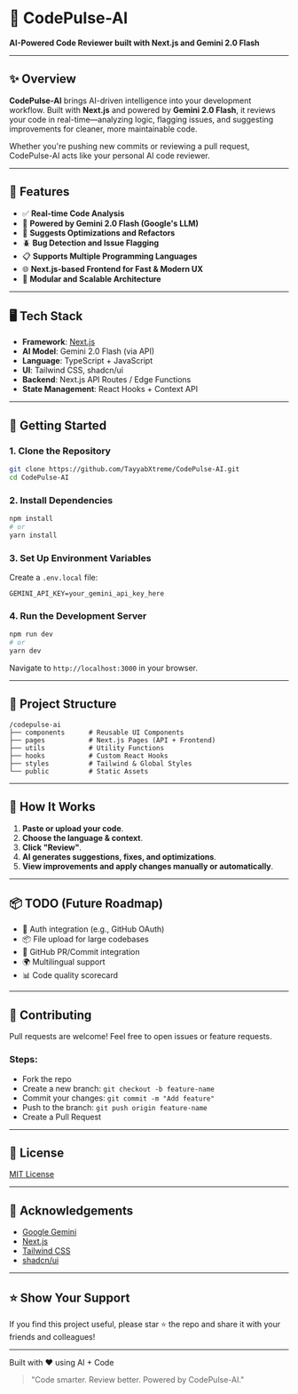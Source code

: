# 🚀 CodePulse-AI

**AI-Powered Code Reviewer built with Next.js and Gemini 2.0 Flash**

---


## ✨ Overview

**CodePulse-AI** brings AI-driven intelligence into your development workflow. Built with **Next.js** and powered by **Gemini 2.0 Flash**, it reviews your code in real-time—analyzing logic, flagging issues, and suggesting improvements for cleaner, more maintainable code.

Whether you're pushing new commits or reviewing a pull request, CodePulse-AI acts like your personal AI code reviewer.

---

## 🔧 Features

* ✅ **Real-time Code Analysis**
* 🧠 **Powered by Gemini 2.0 Flash (Google's LLM)**
* 🧹 **Suggests Optimizations and Refactors**
* 🪲 **Bug Detection and Issue Flagging**
* 📋 **Supports Multiple Programming Languages**
* 🌐 **Next.js-based Frontend for Fast & Modern UX**
* 🧩 **Modular and Scalable Architecture**

---

## 🖥️ Tech Stack

* **Framework**: [Next.js](https://nextjs.org/)
* **AI Model**: Gemini 2.0 Flash (via API)
* **Language**: TypeScript + JavaScript
* **UI**: Tailwind CSS, shadcn/ui
* **Backend**: Next.js API Routes / Edge Functions
* **State Management**: React Hooks + Context API

---

## 🚀 Getting Started

### 1. Clone the Repository

```bash
git clone https://github.com/TayyabXtreme/CodePulse-AI.git
cd CodePulse-AI
```

### 2. Install Dependencies

```bash
npm install
# or
yarn install
```

### 3. Set Up Environment Variables

Create a `.env.local` file:

```env
GEMINI_API_KEY=your_gemini_api_key_here
```

### 4. Run the Development Server

```bash
npm run dev
# or
yarn dev
```

Navigate to `http://localhost:3000` in your browser.

---

## 📁 Project Structure

```
/codepulse-ai
├── components      # Reusable UI Components
├── pages           # Next.js Pages (API + Frontend)
├── utils           # Utility Functions
├── hooks           # Custom React Hooks
├── styles          # Tailwind & Global Styles
└── public          # Static Assets
```

---

## 🧠 How It Works

1. **Paste or upload your code**.
2. **Choose the language & context**.
3. **Click "Review"**.
4. **AI generates suggestions, fixes, and optimizations**.
5. **View improvements and apply changes manually or automatically**.

---


## 📦 TODO (Future Roadmap)

* 🔐 Auth integration (e.g., GitHub OAuth)
* 📦 File upload for large codebases
* 📝 GitHub PR/Commit integration
* 🌍 Multilingual support
* 📊 Code quality scorecard

---

## 🤝 Contributing

Pull requests are welcome! Feel free to open issues or feature requests.

### Steps:

* Fork the repo
* Create a new branch: `git checkout -b feature-name`
* Commit your changes: `git commit -m "Add feature"`
* Push to the branch: `git push origin feature-name`
* Create a Pull Request

---

## 📄 License

[MIT License](LICENSE)

---

## 🙌 Acknowledgements

* [Google Gemini](https://deepmind.google/technologies/gemini)
* [Next.js](https://nextjs.org/)
* [Tailwind CSS](https://tailwindcss.com/)
* [shadcn/ui](https://ui.shadcn.dev/)

---

## ⭐ Show Your Support

If you find this project useful, please star ⭐ the repo and share it with your friends and colleagues!

---

Built with ❤️ using AI + Code

> "Code smarter. Review better. Powered by CodePulse-AI."
